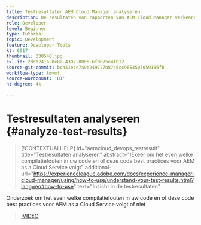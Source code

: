 ```yaml
---
title: Testresultaten AEM Cloud Manager analyseren
description: De resultaten van rapporten van AEM Cloud Manager verkennen en corrigeren
role: Developer
level: Beginner
type: Tutorial
topic: Development
feature: Developer Tools
kt: 6917
thumbnail: 330540.jpg
exl-id: 2ddd241a-0e8a-4397-8006-6f807be4fb12
source-git-commit: bca51ece7a9b249727b8746cc9654503059116fb
workflow-type: tm+mt
source-wordcount: '81'
ht-degree: 4%

---
```


# Testresultaten analyseren {#analyze-test-results}

>[!CONTEXTUALHELP]
>id="aemcloud_devops_testresult"
>title="Testresultaten analyseren"
>abstract="IExeer om het even welke compilatiefouten in uw code en of deze code best practices voor AEM as a Cloud Service volgt"
>additional-url="https://experienceleague.adobe.com/docs/experience-manager-cloud-manager/using/how-to-use/understand-your-test-results.html?lang=en#how-to-use" text="Inzicht in de testresultaten"

Onderzoek om het even welke compilatiefouten in uw code en of deze code best practices voor AEM as a Cloud Service volgt of niet

>[!VIDEO](https://video.tv.adobe.com/v/330540/?quality=12&learn=on)
